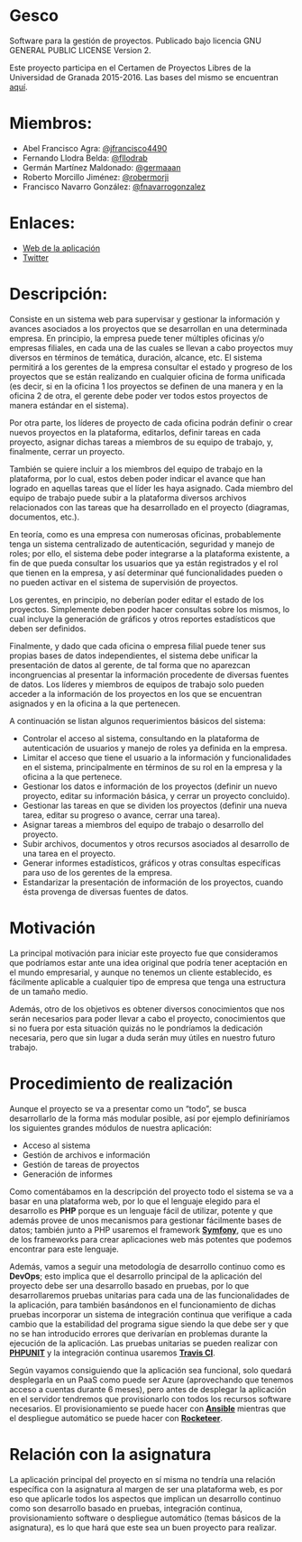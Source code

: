 # Gesco

Software para la gestión de proyectos. Publicado bajo licencia GNU GENERAL PUBLIC LICENSE Version 2.

Este proyecto participa en el Certamen de Proyectos Libres de la Universidad de Granada 2015-2016. Las bases del mismo se encuentran [aquí](https://docs.google.com/document/d/16UsdUV_XXuPUh-Imz4PSgh-2ES_YaAJpZ8fNrbTVpMA/edit).

# Miembros:

- Abel Francisco Agra: [@jfrancisco4490](https://github.com/jfrancisco4490)
- Fernando Llodra Belda: [@fllodrab](https://github.com/fllodrab)
- Germán Martínez Maldonado: [@germaaan](https://github.com/germaaan)
- Roberto Morcillo Jiménez: [@robermorji](https://github.com/robermorji)
- Francisco Navarro González: [@fnavarrogonzalez](https://github.com/fnavarrogonzalez)

# Enlaces:

- [Web de la aplicación](http://gescosolution.github.io/Gesco/)
- [Twitter](https://twitter.com/gescosolutionCC)

# Descripción:

Consiste en un sistema web para supervisar y gestionar la información y avances asociados a los proyectos que se desarrollan en una determinada empresa. En principio, la empresa puede tener múltiples oficinas y/o empresas filiales, en cada una de las cuales se llevan a cabo proyectos muy diversos en términos de temática, duración, alcance, etc. El sistema permitirá a los gerentes de la empresa consultar el estado y progreso de los proyectos que se están realizando en cualquier oficina de forma unificada (es decir, si en la oficina 1 los proyectos se definen de una manera y en la oficina 2 de otra, el gerente debe poder ver todos estos proyectos de manera estándar en el sistema).

Por otra parte, los líderes de proyecto de cada oficina podrán definir o crear nuevos proyectos en la plataforma, editarlos, definir tareas en cada proyecto, asignar dichas tareas a miembros de su equipo de trabajo, y, finalmente, cerrar un proyecto.

También se quiere incluir a los miembros del equipo de trabajo en la plataforma, por lo cual, estos deben poder indicar el avance que han logrado en aquellas tareas que el líder les haya asignado. Cada miembro del equipo de trabajo puede subir a la plataforma diversos archivos relacionados con las tareas que ha desarrollado en el proyecto (diagramas, documentos, etc.).

En teoría, como es una empresa con numerosas oficinas, probablemente tenga un sistema centralizado de autenticación, seguridad y manejo de roles; por ello, el sistema debe poder integrarse a la plataforma existente, a fin de que pueda consultar los usuarios que ya están registrados y el rol que tienen en la empresa, y así determinar qué funcionalidades pueden o no pueden activar en el sistema de supervisión de proyectos.

Los gerentes, en principio, no deberían poder editar el estado de los proyectos. Simplemente deben poder hacer consultas sobre los mismos, lo cual incluye la generación de gráficos y otros reportes estadísticos que deben ser definidos.

Finalmente, y dado que cada oficina o empresa filial puede tener sus propias bases de datos independientes, el sistema debe unificar la presentación de datos al gerente, de tal forma que no aparezcan incongruencias al presentar la información procedente de diversas fuentes de datos. Los líderes y miembros de equipos de trabajo solo pueden acceder a la información de los proyectos en los que se encuentran asignados y en la oficina a la que pertenecen.

A continuación se listan algunos requerimientos básicos del sistema:

- Controlar el acceso al sistema, consultando en la plataforma de autenticación de usuarios y manejo de roles ya definida en la empresa.
- Limitar el acceso que tiene el usuario a la información y funcionalidades en el sistema, principalmente en términos de su rol en la empresa y la oficina a la que pertenece.
- Gestionar los datos e información de los proyectos (definir un nuevo proyecto, editar su información básica, y cerrar un proyecto concluido).
- Gestionar las tareas en que se dividen los proyectos (definir una nueva tarea, editar su progreso o avance, cerrar una tarea).
- Asignar tareas a miembros del equipo de trabajo o desarrollo del proyecto.
- Subir archivos, documentos y otros recursos asociados al desarrollo de una tarea en el proyecto.
- Generar informes estadísticos, gráficos y otras consultas específicas para uso de los gerentes de la empresa.
- Estandarizar la presentación de información de los proyectos, cuando ésta provenga de diversas fuentes de datos.

# Motivación

La principal motivación para iniciar este proyecto fue que consideramos que podríamos estar ante una idea original que podría tener aceptación en el mundo empresarial, y aunque no tenemos un cliente establecido, es fácilmente aplicable a cualquier tipo de empresa que tenga una estructura de un tamaño medio.

Además, otro de los objetivos es obtener diversos conocimientos que nos serán necesarios para poder llevar a cabo el proyecto, conocimientos que si no fuera por esta situación quizás no le pondríamos la dedicación necesaria, pero que sin lugar a duda serán muy útiles en nuestro futuro trabajo.

# Procedimiento de realización

Aunque el proyecto se va a presentar como un “todo”, se busca desarrollarlo de la forma más modular posible, así por ejemplo definiríamos los siguientes grandes módulos de nuestra aplicación:

- Acceso al sistema
- Gestión de archivos e información
- Gestión de tareas de proyectos
- Generación de informes

Como comentábamos en la descripción del proyecto todo el sistema se va a basar en una plataforma web, por lo que el lenguaje elegido para el desarrollo es **PHP** porque es un lenguaje fácil de utilizar, potente y que además provee de unos mecanismos para gestionar fácilmente bases de datos; también junto a PHP usaremos el framework **[Symfony](https://github.com/symfony/symfony)**, que es uno de los frameworks para crear aplicaciones web más potentes que podemos encontrar para este lenguaje.

Además, vamos a seguir una metodología de desarrollo continuo como es **DevOps**; esto implica que el desarrollo principal de la aplicación del proyecto debe ser una desarrollo basado en pruebas, por lo que desarrollaremos pruebas unitarias para cada una de las funcionalidades de la aplicación, para también basándonos en el funcionamiento de dichas pruebas incorporar un sistema de integración continua que verifique a cada cambio que la estabilidad del programa sigue siendo la que debe ser y que no se han introducido errores que derivarían en problemas durante la ejecución de la aplicación. Las pruebas unitarias se pueden realizar con **[PHPUNIT](https://github.com/sebastianbergmann/phpunit)** y la integración continua usaremos **[Travis CI](https://github.com/travis-ci/travis-ci)**.

Según vayamos consiguiendo que la aplicación sea funcional, solo quedará desplegarla en un PaaS como puede ser Azure (aprovechando que tenemos acceso a cuentas durante 6 meses), pero antes de desplegar la aplicación en el servidor tendremos que provisionarlo con todos los recursos software necesarios. El provisionamiento se puede hacer con **[Ansible](https://github.com/ansible/ansible)** mientras que el despliegue automático se puede hacer con **[Rocketeer](https://github.com/rocketeers/rocketeer)**.

# Relación con la asignatura

La aplicación principal del proyecto en sí misma no tendría una relación específica con la asignatura al margen de ser una plataforma web, es por eso que aplicarle todos los aspectos que implican un desarrollo continuo como son desarrollo basado en pruebas, integración continua, provisionamiento software o despliegue automático (temas básicos de la asignatura), es lo que hará que este sea un buen proyecto para realizar.

